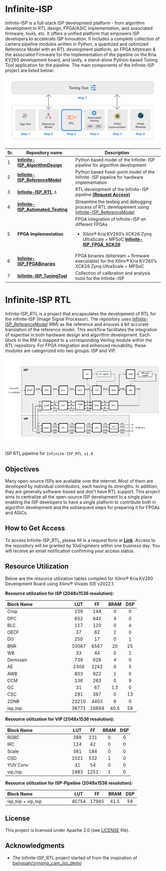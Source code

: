 
# Infinite-ISP
Infinite-ISP is a full-stack ISP development platform - from algorithm development to RTL design, FPGA/ASIC implementation, and associated firmware, tools, etc. It offers a unified platform that empowers ISP developers to accelerate ISP innovation. It includes a complete collection of camera pipeline modules written in Python, a quantized and optimized Reference Model with an RTL development platform, an FPGA bitstream & the associated Firmware for the implementation of the pipeline on the Kria KV260 development board, and lastly, a stand-alone Python-based Tuning Tool application for the pipeline. The main components of the Infinite-ISP project are listed below:

![](doc/assets/Infinite-ISP_Repo_Flow.png)

| Sr.     | Repository name        | Description      | 
|---------| -------------  | ------------- |
| 1  | **[Infinite-ISP_AlgorithmDesign](https://github.com/10x-Engineers/Infinite-ISP)**   | Python based model of the Infinite-ISP pipeline for algorithm development |
| 2  | **[Infinite-ISP_ReferenceModel](https://github.com/10x-Engineers/Infinite-ISP_ReferenceModel)**                      | Python based fixed-point model of the Infinite-ISP pipeline for hardware implementation |
| 3  | **[Infinite-ISP_RTL](https://github.com/10x-Engineers/Infinite-ISP_RTL)** :anchor: | RTL development of the Infinite-ISP pipeline **[(Request Access)](https://docs.google.com/forms/d/e/1FAIpQLSfOIldU_Gx5h1yQEHjGbazcUu0tUbZBe0h9IrGcGljC5b4I-g/viewform?usp=sharing)** |
| 4  | **[Infinite-ISP_Automated_Testing](https://github.com/10x-Engineers/Infinite-ISP_Automated_Testing)** | Streamline the testing and debugging process of RTL developement using [Infinite-ISP_ReferenceModel](https://github.com/10x-Engineers/Infinite-ISP_ReferenceModel) |
| 5  | **FPGA Implementation** | FPGA integration of Infinite-ISP on different FPGAs <br>  <ul><li>Xilinx® Kria KV260’s XCK26 Zynq UltraScale + MPSoC **[Infinite-ISP_FPGA_XCK26](https://github.com/10x-Engineers/Infinite-ISP_FPGA_XCK26)**</li></ul>   |
| 6  | **[Infinite-ISP_FPGABinaries](https://github.com/10x-Engineers/Infinite-ISP_FPGABinaries)**         | FPGA binaries (bitstream + firmware executable) for the Xilinx® Kria KV260’s XCK26 Zynq UltraScale + MPSoC|
| 7  | **[Infinite-ISP_TuningTool](https://github.com/10x-Engineers/Infinite-ISP_TuningTool)**                              | Collection of calibration and analysis tools for the Infinite-ISP |


# Infinite-ISP RTL

Infinite-ISP_RTL is a project that encapsulates the development of RTL for the infinite-ISP (Image Signal Processor). The repository uses [Infinite-ISP_ReferenceModel](https://github.com/10x-Engineers/Infinite-ISP_ReferenceModel) (RM) as the reference and ensures a bit accurate translation of the reference model. This workflow facilitates the integration of expertise in both hardware design and algorithm development. Each block in the RM is mapped to a corresponding Verilog module within the RTL repository. For FPGA integration and enhanced reusability, these modules are categorized into two groups: ISP and VIP.    

![](doc/assets/Infinite-ISP_v1.0-pipeline.png)

ISP RTL pipeline for `Infinite-ISP_RTL v1.0`

## Objectives
Many open-source ISPs are available over the internet. Most of them are developed by individual contributors, each having its strengths. In addition, they are generally software-based and don't have RTL support. This project aims to centralize all the open-source ISP development to a single place enabling the ISP developers to have a single platform to contribute both in algorithm development and the subsequent steps for preparing it for FPGAs and ASICs.

## How to Get Access
To access Infinite-ISP_RTL, please fill in a request form at **[Link](https://docs.google.com/forms/d/e/1FAIpQLSfOIldU_Gx5h1yQEHjGbazcUu0tUbZBe0h9IrGcGljC5b4I-g/viewform?usp=sharing)**. Access to the repository will be granted by 10xEngineers within one business day. You will receive an email notification confirming your access status.

## Resource Utilization

   Below are the resource utilization tables compiled for Xilinx® Kria KV260 Development Board using Xilinx® Vivado IDE v2022.1.

    
   **Resource utilization for ISP (2048x1536 resolution):**
   
   | Block Name &nbsp;&nbsp;&nbsp;&nbsp;&nbsp;&nbsp;&nbsp;&nbsp;&nbsp;&nbsp;&nbsp;&nbsp;&nbsp;&nbsp;&nbsp;&nbsp;&nbsp;&nbsp;&nbsp;&nbsp;&nbsp;&nbsp;&nbsp;&nbsp;&nbsp;&nbsp;&nbsp;&nbsp;&nbsp;                          | LUT     | FF     | BRAM  | DSP   |
   | ------------------- | :---------: | :---------: | :---------: | :---------: |
   | Crop                |  159    | 144    | 0     | 0     |
   | DPC                 |  652    | 642    | 4     | 0     |
   | BLC                 |  117    | 120    | 0     | 4     |
   | OECF                |  37     | 62     | 2     | 0     |
   | DG                  |  250    | 17     | 0     | 1     |
   | BNR                 |  10087  | 6567   | 20    | 25    |
   | WB                  |  33     | 44     | 0     | 1     |
   | Demosaic            |  739    | 628    | 4     | 0     |
   | AE                  |  2308   | 2242   | 0     | 5     |
   | AWB                 |  803    | 922    | 1     | 0     |
   | CCM                 |  136    | 263    | 0     | 9     |
   | GC                  |  31     | 67     | 1.5   | 0     |
   | CSC                 |  281    | 387    | 0     | 13    |
   | 2DNR                |  23210  | 4403   | 8     | 0     |
   | isp_top             |  38771  | 16694  | 40.5  | 58    |
   
   **Resource utilization for VIP (2048x1536 resolution):**
   
   | Block Name &nbsp;&nbsp;&nbsp;&nbsp;&nbsp;&nbsp;&nbsp;&nbsp;&nbsp;&nbsp;&nbsp;&nbsp;&nbsp;&nbsp;&nbsp;&nbsp;&nbsp;&nbsp;&nbsp;&nbsp;&nbsp;&nbsp;&nbsp;&nbsp;&nbsp;&nbsp;&nbsp;&nbsp;&nbsp;                          | LUT     | FF     | BRAM  | DSP   |
   | ------------------- | :---------: | :---------: | :---------: | :---------: |
   | RGBC                | 388     | 231    | 0     | 0     |
   | IRC                 | 124     | 42     | 0     | 0     |
   | Scale               | 381     | 184    | 0     | 0     |
   | OSD                 | 1021    | 532    | 1     | 0     |
   | YUV Conv            | 31      | 54     | 0     | 0     |
   | vip_top             | 1983    | 1251   | 1     | 0     |

   **Resource utilization for ISP-Pipeline (2048x1536 resolution):**
   
   | Block Name &nbsp;&nbsp;&nbsp;&nbsp;&nbsp;&nbsp;&nbsp;&nbsp;&nbsp;&nbsp;&nbsp;&nbsp;&nbsp;&nbsp;&nbsp;&nbsp;&nbsp;&nbsp;&nbsp;&nbsp;&nbsp;&nbsp;&nbsp;&nbsp;&nbsp;&nbsp;&nbsp;&nbsp;&nbsp;                          | LUT     | FF     | BRAM  | DSP   |
   | ------------------- | :---------: | :---------: | :---------: | :---------: |
   | isp_top + vip_top   | 40754   | 17945  | 41.5  | 58    |



## License 
This project is licensed under Apache 2.0 (see [LICENSE](LICENSE) file).

## Acknowledgments
- The Infinite-ISP_RTL project started of from the inspiration of [bxinquan/zynqmp_cam_isp_demo](https://github.com/bxinquan/zynqmp_cam_isp_demo.git)

